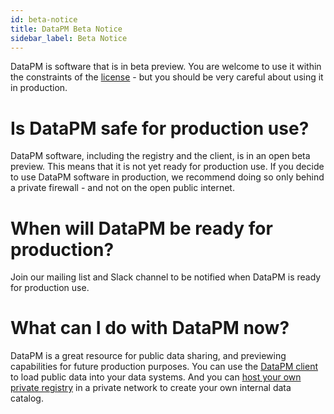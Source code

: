 ```yaml
---
id: beta-notice
title: DataPM Beta Notice
sidebar_label: Beta Notice
---
```


DataPM is software that is in beta preview. You are welcome to use it within the constraints of the [license](license.md) - but you should be very careful about using it in production.

# Is DataPM safe for production use?

DataPM software, including the registry and the client, is in an open beta preview. This means that it is not yet ready for production use. If you decide to use DataPM software in production, we recommend doing so only behind a private firewall - and not on the open public internet.

# When will DataPM be ready for production?

Join our mailing list and Slack channel to be notified when DataPM is ready for production use.

# What can I do with DataPM now?

DataPM is a great resource for public data sharing, and previewing capabilities for future production purposes. You can use the [DataPM client](command-line-client.md) to load public data into your data systems. And you can [host your own private registry](private-registry.md) in a private network to create your own internal data catalog.
